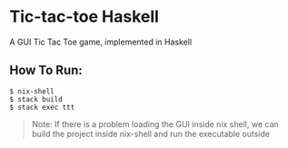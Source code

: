 # Tic-tac-toe Haskell 
A GUI Tic Tac Toe game, implemented in Haskell

## How To Run:
```
$ nix-shell
$ stack build
$ stack exec ttt
```

> Note: If there is a problem loading the GUI  inside nix shell, we can build the project inside nix-shell and run the executable outside
